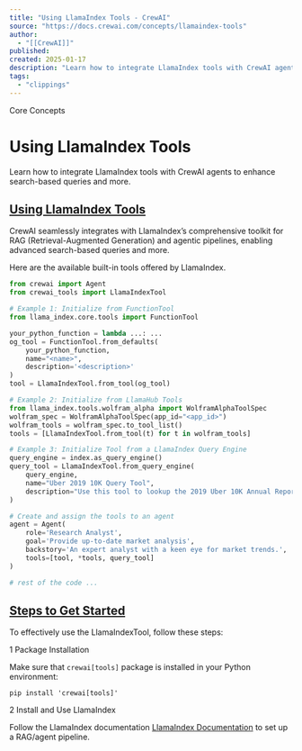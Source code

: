 ```yaml
---
title: "Using LlamaIndex Tools - CrewAI"
source: "https://docs.crewai.com/concepts/llamaindex-tools"
author:
  - "[[CrewAI]]"
published:
created: 2025-01-17
description: "Learn how to integrate LlamaIndex tools with CrewAI agents to enhance search-based queries and more."
tags:
  - "clippings"
---
```


Core Concepts

# Using LlamaIndex Tools

Learn how to integrate LlamaIndex tools with CrewAI agents to enhance search-based queries and more.

## [Using LlamaIndex Tools​](https://docs.crewai.com/concepts/#using-llamaindex-tools)

CrewAI seamlessly integrates with LlamaIndex’s comprehensive toolkit for RAG (Retrieval-Augmented Generation) and agentic pipelines, enabling advanced search-based queries and more.

Here are the available built-in tools offered by LlamaIndex.

```python
from crewai import Agent
from crewai_tools import LlamaIndexTool

# Example 1: Initialize from FunctionTool
from llama_index.core.tools import FunctionTool

your_python_function = lambda ...: ...
og_tool = FunctionTool.from_defaults(
    your_python_function,
    name="<name>",
    description='<description>'
)
tool = LlamaIndexTool.from_tool(og_tool)

# Example 2: Initialize from LlamaHub Tools
from llama_index.tools.wolfram_alpha import WolframAlphaToolSpec
wolfram_spec = WolframAlphaToolSpec(app_id="<app_id>")
wolfram_tools = wolfram_spec.to_tool_list()
tools = [LlamaIndexTool.from_tool(t) for t in wolfram_tools]

# Example 3: Initialize Tool from a LlamaIndex Query Engine
query_engine = index.as_query_engine()
query_tool = LlamaIndexTool.from_query_engine(
    query_engine,
    name="Uber 2019 10K Query Tool",
    description="Use this tool to lookup the 2019 Uber 10K Annual Report"
)

# Create and assign the tools to an agent
agent = Agent(
    role='Research Analyst',
    goal='Provide up-to-date market analysis',
    backstory='An expert analyst with a keen eye for market trends.',
    tools=[tool, *tools, query_tool]
)

# rest of the code ...
```

## [Steps to Get Started​](https://docs.crewai.com/concepts/#steps-to-get-started)

To effectively use the LlamaIndexTool, follow these steps:

1 Package Installation

Make sure that `crewai[tools]` package is installed in your Python environment:

```shell
pip install 'crewai[tools]'
```

2 Install and Use LlamaIndex

Follow the LlamaIndex documentation [LlamaIndex Documentation](https://docs.llamaindex.ai/) to set up a RAG/agent pipeline.
